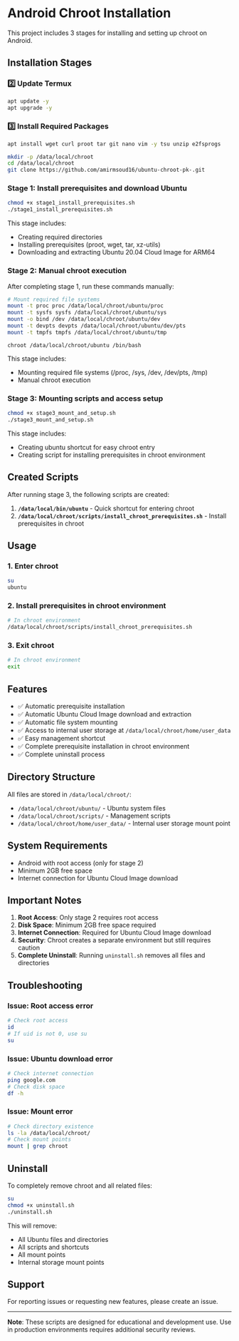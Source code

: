 # Android Chroot Installation

This project includes 3 stages for installing and setting up chroot on Android.

## Installation Stages

### 2️⃣ Update Termux

```bash
apt update -y
apt upgrade -y
```

### 3️⃣ Install Required Packages
```bash
apt install wget curl proot tar git nano vim -y tsu unzip e2fsprogs
```
```bash
mkdir -p /data/local/chroot
cd /data/local/chroot
git clone https://github.com/amirmsoud16/ubuntu-chroot-pk-.git
```
### Stage 1: Install prerequisites and download Ubuntu

```bash
chmod +x stage1_install_prerequisites.sh
./stage1_install_prerequisites.sh
```

This stage includes:
- Creating required directories
- Installing prerequisites (proot, wget, tar, xz-utils)
- Downloading and extracting Ubuntu 20.04 Cloud Image for ARM64

### Stage 2: Manual chroot execution

After completing stage 1, run these commands manually:

```bash
# Mount required file systems
mount -t proc proc /data/local/chroot/ubuntu/proc
mount -t sysfs sysfs /data/local/chroot/ubuntu/sys
mount -o bind /dev /data/local/chroot/ubuntu/dev
mount -t devpts devpts /data/local/chroot/ubuntu/dev/pts
mount -t tmpfs tmpfs /data/local/chroot/ubuntu/tmp
```
```
chroot /data/local/chroot/ubuntu /bin/bash
```

This stage includes:
- Mounting required file systems (/proc, /sys, /dev, /dev/pts, /tmp)
- Manual chroot execution

### Stage 3: Mounting scripts and access setup

```bash
chmod +x stage3_mount_and_setup.sh
./stage3_mount_and_setup.sh
```

This stage includes:
- Creating ubuntu shortcut for easy chroot entry
- Creating script for installing prerequisites in chroot environment

## Created Scripts

After running stage 3, the following scripts are created:

1. **`/data/local/bin/ubuntu`** - Quick shortcut for entering chroot
2. **`/data/local/chroot/scripts/install_chroot_prerequisites.sh`** - Install prerequisites in chroot

## Usage

### 1. Enter chroot
```bash
su
ubuntu
```

### 2. Install prerequisites in chroot environment
```bash
# In chroot environment
/data/local/chroot/scripts/install_chroot_prerequisites.sh
```

### 3. Exit chroot
```bash
# In chroot environment
exit
```

## Features

- ✅ Automatic prerequisite installation
- ✅ Automatic Ubuntu Cloud Image download and extraction
- ✅ Automatic file system mounting
- ✅ Access to internal user storage at `/data/local/chroot/home/user_data`
- ✅ Easy management shortcut
- ✅ Complete prerequisite installation in chroot environment
- ✅ Complete uninstall process

## Directory Structure

All files are stored in `/data/local/chroot/`:
- `/data/local/chroot/ubuntu/` - Ubuntu system files
- `/data/local/chroot/scripts/` - Management scripts
- `/data/local/chroot/home/user_data/` - Internal user storage mount point

## System Requirements

- Android with root access (only for stage 2)
- Minimum 2GB free space
- Internet connection for Ubuntu Cloud Image download

## Important Notes

1. **Root Access**: Only stage 2 requires root access
2. **Disk Space**: Minimum 2GB free space required
3. **Internet Connection**: Required for Ubuntu Cloud Image download
4. **Security**: Chroot creates a separate environment but still requires caution
5. **Complete Uninstall**: Running `uninstall.sh` removes all files and directories

## Troubleshooting

### Issue: Root access error
```bash
# Check root access
id
# If uid is not 0, use su
su
```

### Issue: Ubuntu download error
```bash
# Check internet connection
ping google.com
# Check disk space
df -h
```

### Issue: Mount error
```bash
# Check directory existence
ls -la /data/local/chroot/
# Check mount points
mount | grep chroot
```

## Uninstall

To completely remove chroot and all related files:

```bash
su
chmod +x uninstall.sh
./uninstall.sh
```

This will remove:
- All Ubuntu files and directories
- All scripts and shortcuts
- All mount points
- Internal storage mount points

## Support

For reporting issues or requesting new features, please create an issue.

---

**Note**: These scripts are designed for educational and development use. Use in production environments requires additional security reviews. 

